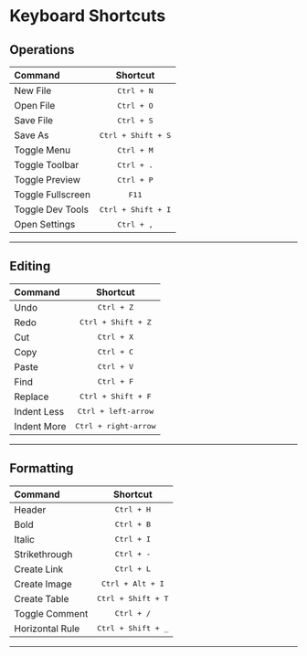 # Keyboard Shortcuts  

## Operations  

|      Command         |            Shortcut             |  
|:---------------------|:-------------------------------:|   
|     New File         |   <kbd>Ctrl + N</kbd>           |  
|     Open File        |   <kbd>Ctrl + O</kbd>           |  
|     Save File        |   <kbd>Ctrl + S</kbd>           |  
|     Save As          |   <kbd>Ctrl + Shift + S</kbd>   |  
|     Toggle Menu      |   <kbd>Ctrl + M</kbd>           |  
|     Toggle Toolbar   |   <kbd>Ctrl + .</kbd>           |   
|     Toggle Preview   |   <kbd>Ctrl + P</kbd>           |  
|     Toggle Fullscreen|   <kbd>F11</kbd>                |  
|     Toggle Dev Tools |   <kbd>Ctrl + Shift + I</kbd>   |  
|     Open Settings    |   <kbd>Ctrl + ,</kbd>           |  

--------------------  

## Editing  

|      Command         |            Shortcut             |
|:---------------------|:-------------------------------:|
|     Undo             |   <kbd>Ctrl + Z</kbd>           |
|     Redo             |   <kbd>Ctrl + Shift + Z</kbd>   | 
|     Cut              |   <kbd>Ctrl + X</kbd>           |
|     Copy             |   <kbd>Ctrl + C</kbd>           |
|     Paste            |   <kbd>Ctrl + V</kbd>           |
|     Find             |   <kbd>Ctrl + F</kbd>           |
|     Replace          |   <kbd>Ctrl + Shift + F</kbd>   |
|     Indent Less      |   <kbd>Ctrl + left-arrow</kbd>  |
|     Indent More      |   <kbd>Ctrl + right-arrow</kbd> |


--------------------  

## Formatting  

|      Command         |            Shortcut             |
|:---------------------|:-------------------------------:| 
|     Header           |   <kbd>Ctrl + H</kbd>           |
|     Bold             |   <kbd>Ctrl + B</kbd>           |
|     Italic           |   <kbd>Ctrl + I</kbd>           |
|     Strikethrough    |   <kbd>Ctrl + -</kbd>           |
|     Create Link      |   <kbd>Ctrl + L</kbd>           |
|     Create Image     |   <kbd>Ctrl + Alt + I</kbd>     |
|     Create Table     |   <kbd>Ctrl + Shift + T</kbd>   |
|     Toggle Comment   |   <kbd>Ctrl + /</kbd>           |
|     Horizontal Rule  |   <kbd>Ctrl + Shift + _</kbd>   |

--------------------  
